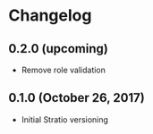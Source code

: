 # Changelog

## 0.2.0 (upcoming)

* Remove role validation 

## 0.1.0 (October 26, 2017)

* Initial Stratio versioning
